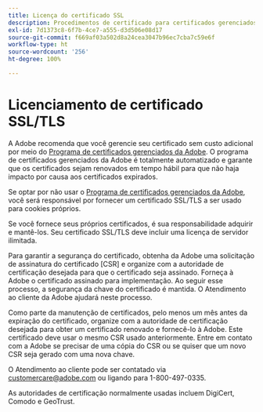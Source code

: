 ```yaml
---
title: Licença do certificado SSL
description: Procedimentos de certificado para certificados gerenciados pelo cliente
exl-id: 7d1373c8-6f7b-4ce7-a555-d3d506e08d17
source-git-commit: f669af03a502d8a24cea3047b96ec7cba7c59e6f
workflow-type: ht
source-wordcount: '256'
ht-degree: 100%

---
```


# Licenciamento de certificado SSL/TLS

A Adobe recomenda que você gerencie seu certificado sem custo adicional por meio do [Programa de certificados gerenciados da Adobe](https://experienceleague.adobe.com/docs/core-services/interface/ec-cookies/cookies-first-party.html?lang=pt-BR). O programa de certificados gerenciados da Adobe é totalmente automatizado e garante que os certificados sejam renovados em tempo hábil para que não haja impacto por causa aos certificados expirados.

Se optar por não usar o [Programa de certificados gerenciados da Adobe](https://experienceleague.adobe.com/docs/core-services/interface/ec-cookies/cookies-first-party.html?lang=pt-BR), você será responsável por fornecer um certificado SSL/TLS a ser usado para cookies próprios.

Se você fornece seus próprios certificados, é sua responsabilidade adquirir e mantê-los.  Seu certificado SSL/TLS deve incluir uma licença de servidor ilimitada.

Para garantir a segurança do certificado, obtenha da Adobe uma solicitação de assinatura do certificado [CSR] e organize com a autoridade de certificação desejada para que o certificado seja assinado.  Forneça à Adobe o certificado assinado para implementação.  Ao seguir esse processo, a segurança da chave do certificado é mantida.  O Atendimento ao cliente da Adobe ajudará neste processo.

Como parte da manutenção de certificados, pelo menos um mês antes da expiração do certificado, organize com a autoridade de certificação desejada para obter um certificado renovado e fornecê-lo à Adobe.  Este certificado deve usar o mesmo CSR usado anteriormente.  Entre em contato com a Adobe se precisar de uma cópia do CSR ou se quiser que um novo CSR seja gerado com uma nova chave.

O Atendimento ao cliente pode ser contatado via customercare@adobe.com ou ligando para 1-800-497-0335.

As autoridades de certificação normalmente usadas incluem DigiCert, Comodo e GeoTrust.
